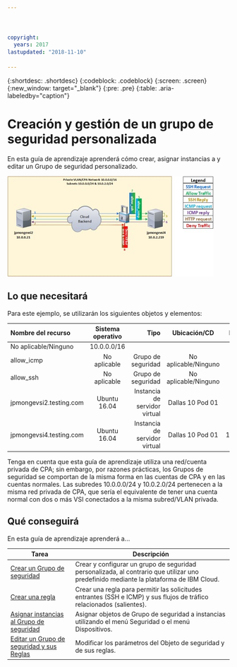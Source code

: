 ```yaml
---



copyright:
  years: 2017
lastupdated: "2018-11-10"

---
```


{:shortdesc: .shortdesc}
{:codeblock: .codeblock}
{:screen: .screen}
{:new_window: target="_blank"}
{:pre: .pre}
{:table: .aria-labeledby="caption"}

# Creación y gestión de un grupo de seguridad personalizada
En esta guía de aprendizaje aprenderá cómo crear, asignar instancias a y editar un Grupo de seguridad personalizado. 

![Grupo de seguridad personalizado](./images/goal.jpg)

## Lo que necesitará
Para este ejemplo, se utilizarán los siguientes objetos y elementos:

| Nombre del recurso  | Sistema operativo | Tipo | Ubicación/CD | IP/Subred |
|:------------- |:---------------:| -------------:| :---------------:| ---------------:|
| No aplicable/Ninguno | 10.0.0.0/16 |
| allow_icmp | No aplicable  | Grupo de seguridad | No aplicable/Ninguno | 0.0.0.0/0 |
| allow_ssh | No aplicable | Grupo de seguridad | No aplicable/Ninguno | 0.0.0.0/0 |
|jpmongevsi2.testing.com | Ubuntu 16.04 | Instancia de servidor virtual | Dallas 10 Pod 01 | 10.0.0.21 |	
|jpmongevsi4.testing.com | Ubuntu 16.04 | Instancia de servidor virtual |	Dallas 10 Pod 01	| 10.0.2.219 |


Tenga en cuenta que esta guía de aprendizaje utiliza una red/cuenta privada de CPA; sin embargo, por razones prácticas, los Grupos de seguridad se comportan de la misma forma en las cuentas de CPA y en las cuentas normales. Las subredes 10.0.0.0/24 y 10.0.2.0/24 pertenecen a la misma red privada de CPA, que sería el equivalente de tener una cuenta normal con dos o más VSI conectados a la misma subred/VLAN privada.


## Qué conseguirá

En esta guía de aprendizaje aprenderá a...

Tarea  | Descripción
------------- | -------------
[Crear un Grupo de seguridad](csg_create.html) | Crear y configurar un grupo de seguridad personalizada, al contrario que utilizar uno predefinido mediante la plataforma de IBM Cloud. 
[Crear una regla](csg_rule.html)  | Crear una regla para permitir las solicitudes entrantes (SSH e ICMP) y sus flujos de tráfico relacionados (salientes). 
[Asignar instancias al Grupo de seguridad](csg_assign_instances.html) | Asignar objetos de Grupo de seguridad a instancias utilizando el menú Seguridad o el menú Dispositivos.
[Editar un Grupo de seguridad y sus Reglas](csg_edit.html) | Modificar los parámetros del Objeto de seguridad y de sus reglas.
